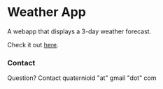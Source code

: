# Weather App #

A webapp that displays a 3-day weather forecast.

Check it out [here](https://quaternio.github.io/weather-app).

### Contact
Question? Contact quaternioid "at" gmail "dot" com
